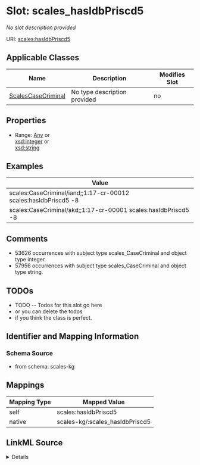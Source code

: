 

# Slot: scales_hasIdbPriscd5


_No slot description provided_





URI: [scales:hasIdbPriscd5](http://schemas.scales-okn.org/rdf/scales#hasIdbPriscd5)



<!-- no inheritance hierarchy -->





## Applicable Classes

| Name | Description | Modifies Slot |
| --- | --- | --- |
| [ScalesCaseCriminal](../classes/ScalesCaseCriminal.md) | No type description provided |  no  |







## Properties

* Range: [Any](../classes/Any.md)&nbsp;or&nbsp;<br />[xsd:integer](http://www.w3.org/2001/XMLSchema#integer)&nbsp;or&nbsp;<br />[xsd:string](http://www.w3.org/2001/XMLSchema#string)






## Examples

| Value |
| --- |
| scales:CaseCriminal/iand;;1:17-cr-00012 scales:hasIdbPriscd5 -8 |
| scales:CaseCriminal/akd;;1:17-cr-00001 scales:hasIdbPriscd5 -8 |

## Comments

* 53626 occurrences with subject type scales_CaseCriminal and object type integer.
* 57956 occurrences with subject type scales_CaseCriminal and object type string.

## TODOs

* TODO -- Todos for this slot go here
* or you can delete the todos
* if you think the class is perfect.

## Identifier and Mapping Information







### Schema Source


* from schema: scales-kg




## Mappings

| Mapping Type | Mapped Value |
| ---  | ---  |
| self | scales:hasIdbPriscd5 |
| native | scales-kg/:scales_hasIdbPriscd5 |




## LinkML Source

<details>
```yaml
name: scales_hasIdbPriscd5
description: No slot description provided
todos:
- TODO -- Todos for this slot go here
- or you can delete the todos
- if you think the class is perfect.
comments:
- 53626 occurrences with subject type scales_CaseCriminal and object type integer.
- 57956 occurrences with subject type scales_CaseCriminal and object type string.
examples:
- value: scales:CaseCriminal/iand;;1:17-cr-00012 scales:hasIdbPriscd5 -8
- value: scales:CaseCriminal/akd;;1:17-cr-00001 scales:hasIdbPriscd5 -8
from_schema: scales-kg
rank: 1000
slot_uri: scales:hasIdbPriscd5
alias: scales_hasIdbPriscd5
domain_of:
- scales_CaseCriminal
range: Any
any_of:
- range: integer
- range: string

```
</details>